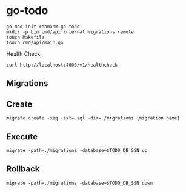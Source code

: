 # go-todo

```
go mod init rehmanm.go-todo
mkdir -p bin cmd/api internal migrations remote
touch Makefile
touch cmd/api/main.go
```

Health Check

```
curl http://localhost:4000/v1/healthcheck
```

## Migrations

## Create

```
migrate create -seq -ext=.sql -dir=./migrations {migration name}
```

## Execute

```
migrate -path=./migrations -database=$TODO_DB_SSN up
```

## Rollback

```
migrate -path=./migrations -database=$TODO_DB_SSN down
```

